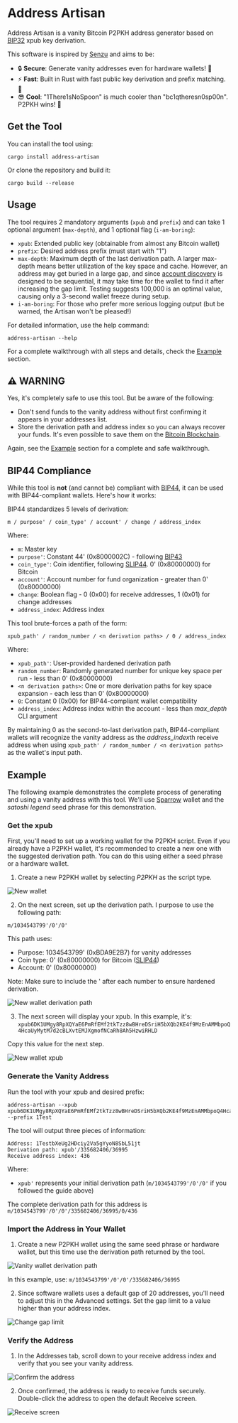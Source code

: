 # Address Artisan

Address Artisan is a vanity Bitcoin P2PKH address generator based on [BIP32](https://github.com/bitcoin/bips/blob/master/bip-0032.mediawiki) xpub key derivation.

This software is inspired by [Senzu](https://github.com/kaiwolfram/senzu) and aims to be:

- 🔒 **Secure**: Generate vanity addresses even for hardware wallets! 🤯
- ⚡ **Fast**: Built in Rust with fast public key derivation and prefix matching. 🚀
- 😎 **Cool**: "1There1sNoSpoon" is much cooler than "bc1qtheresn0sp00n". P2PKH wins! 🎉

## Get the Tool

You can install the tool using:

```
cargo install address-artisan
```

Or clone the repository and build it:

```
cargo build --release
```

## Usage

The tool requires 2 mandatory arguments (`xpub` and `prefix`) and can take 1 optional argument (`max-depth`), and 1 optional flag (`i-am-boring`):

- `xpub`: Extended public key (obtainable from almost any Bitcoin wallet)
- `prefix`: Desired address prefix (must start with "1")
- `max-depth`: Maximum depth of the last derivation path. A larger max-depth means better utilization of the key space and cache. However, an address may get buried in a large gap, and since [account discovery](https://github.com/bitcoin/bips/blob/master/bip-0044.mediawiki#user-content-Account_discovery) is designed to be sequential, it may take time for the wallet to find it after increasing the gap limit. Testing suggests 100,000 is an optimal value, causing only a 3-second wallet freeze during setup.
- `i-am-boring`: For those who prefer more serious logging output (but be warned, the Artisan won't be pleased!)

For detailed information, use the help command:

```
address-artisan --help
```

For a complete walkthrough with all steps and details, check the [Example](#example) section.

## ⚠️ **WARNING**
Yes, it's completely safe to use this tool. But be aware of the following:
- Don't send funds to the vanity address without first confirming it appears in your addresses list.
- Store the derivation path and address index so you can always recover your funds. It's even possible to save them on the [Bitcoin Blockchain](https://en.bitcoin.it/wiki/OP_RETURN).

Again, see the [Example](#example) section for a complete and safe walkthrough.

## BIP44 Compliance

While this tool is **not** (and cannot be) compliant with [BIP44](https://github.com/bitcoin/bips/blob/master/bip-0044.mediawiki), it can be used with BIP44-compliant wallets. Here's how it works:

BIP44 standardizes 5 levels of derivation:

```
m / purpose' / coin_type' / account' / change / address_index
```

Where:
- `m`: Master key
- `purpose'`: Constant 44' (0x8000002C) - following [BIP43](https://github.com/bitcoin/bips/blob/master/bip-0043.mediawiki)
- `coin_type'`: Coin identifier, following [SLIP44](https://github.com/satoshilabs/slips/blob/master/slip-0044.md). 0' (0x80000000) for Bitcoin
- `account'`: Account number for fund organization - greater than 0' (0x80000000)
- `change`: Boolean flag - 0 (0x00) for receive addresses, 1 (0x01) for change addresses
- `address_index`: Address index

This tool brute-forces a path of the form:

```
xpub_path' / random_number / <n derivation paths> / 0 / address_index
```

Where:
- `xpub_path'`: User-provided hardened derivation path
- `random_number`: Randomly generated number for unique key space per run - less than 0' (0x80000000)
- `<n derivation paths>`: One or more derivation paths for key space expansion - each less than 0' (0x80000000)
- `0`: Constant 0 (0x00) for BIP44-compliant wallet compatibility
- `address_index`: Address index within the account - less than *max_depth* CLI argument

By maintaining 0 as the second-to-last derivation path, BIP44-compliant wallets will recognize the vanity address as the *address_index*th receive address when using `xpub_path' / random_number / <n derivation paths>` as the wallet's input path.

## Example

The following example demonstrates the complete process of generating and using a vanity address with this tool. We'll use [Sparrow](https://github.com/sparrowwallet/sparrow) wallet and the *satoshi legend* seed phrase for this demonstration.

### Get the xpub

First, you'll need to set up a working wallet for the P2PKH script. Even if you already have a P2PKH wallet, it's recommended to create a new one with the suggested derivation path. You can do this using either a seed phrase or a hardware wallet.

1. Create a new P2PKH wallet by selecting *P2PKH* as the script type.

![New wallet](./assets/new_p2pkh_wallet.png)

2. On the next screen, set up the derivation path. I purpose to use the following path:

```
m/1034543799'/0'/0'
```

This path uses:
- Purpose: 1034543799' (0xBDA9E2B7) for vanity addresses
- Coin type: 0' (0x80000000) for Bitcoin ([SLIP44](https://github.com/satoshilabs/slips/blob/master/slip-0044.md))
- Account: 0' (0x80000000)

Note: Make sure to include the ' after each number to ensure hardened derivation.

![New wallet derivation path](./assets/new_wallet_derivation_path.png)

3. The next screen will display your xpub. In this example, it's:
`xpub6DK1UMgy8RpXQYaE6PmRfEMf2tkTzz8wBHreDSriH5bXQb2KE4f9MzEnAMMbpoQ4HcaUyMytM7d2cBLXvtEMJXgmofNCaRh8Ah5HzwiRHLD`

Copy this value for the next step.

![New wallet xpub](./assets/new_wallet_xpub.png)

### Generate the Vanity Address

Run the tool with your xpub and desired prefix:

```
address-artisan --xpub xpub6DK1UMgy8RpXQYaE6PmRfEMf2tkTzz8wBHreDSriH5bXQb2KE4f9MzEnAMMbpoQ4HcaUyMytM7d2cBLXvtEMJXgmofNCaRh8Ah5HzwiRHLD --prefix 1Test
```

The tool will output three pieces of information:

```
Address: 1TestbXeUg2HDciy2Va5gYyoN8SbL51jt
Derivation path: xpub'/335682406/36995
Receive address index: 436
```

Where:
- `xpub'` represents your initial derivation path (`m/1034543799'/0'/0'` if you followed the guide above)

The complete derivation path for this address is `m/1034543799'/0'/0'/335682406/36995/0/436`

### Import the Address in Your Wallet

1. Create a new P2PKH wallet using the same seed phrase or hardware wallet, but this time use the derivation path returned by the tool.

![Vanity wallet derivation path](./assets/vanity_wallet_derivation_path.png)

In this example, use: `m/1034543799'/0'/0'/335682406/36995`

2. Since software wallets uses a default gap of 20 addresses, you'll need to adjust this in the Advanced settings. Set the gap limit to a value higher than your address index.

![Change gap limit](./assets/vanity_wallet_gap_limit.png)

### Verify the Address

1. In the Addresses tab, scroll down to your receive address index and verify that you see your vanity address.

![Confirm the address](./assets/vanity_wallet_confirm_the_address.png)

2. Once confirmed, the address is ready to receive funds securely. Double-click the address to open the default Receive screen.

![Receive screen](./assets/vanity_wallet_receive.png)

























